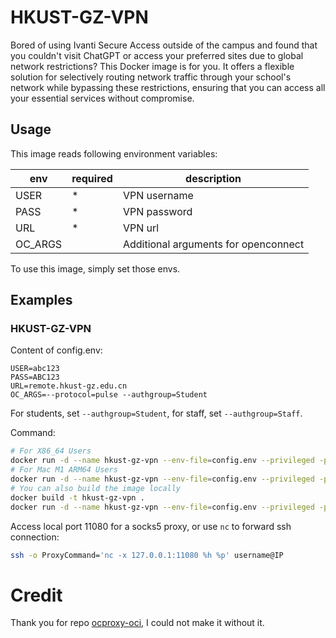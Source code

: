 # HKUST-GZ-VPN

Bored of using Ivanti Secure Access outside of the campus and found that you couldn't visit ChatGPT or access your preferred sites due to global network restrictions? This Docker image is for you. It offers a flexible solution for selectively routing network traffic through your school's network while bypassing these restrictions, ensuring that you can access all your essential services without compromise.

## Usage

This image reads following environment variables:

| env          | required | description                                                                 |
| ------------ | -------- | --------------------------------------------------------------------------- |
| USER         | \*       | VPN username                                                                |
| PASS         | \*       | VPN password                                                                |
| URL          | \*       | VPN url                                                                     |
| OC_ARGS      |          | Additional arguments for openconnect                                        |

To use this image, simply set those envs.

## Examples

### HKUST-GZ-VPN

Content of config.env:

```
USER=abc123
PASS=ABC123
URL=remote.hkust-gz.edu.cn
OC_ARGS=--protocol=pulse --authgroup=Student
```
For students, set `--authgroup=Student`, for staff, set `--authgroup=Staff`.

Command:

```sh
# For X86_64 Users
docker run -d --name hkust-gz-vpn --env-file=config.env --privileged -p 11080:1080 yeahjack/hkust-gz-vpn:amd64
# For Mac M1 ARM64 Users
docker run -d --name hkust-gz-vpn --env-file=config.env --privileged -p 11080:1080 yeahjack/hkust-gz-vpn:m1_arm64
# You can also build the image locally
docker build -t hkust-gz-vpn .
docker run -d --name hkust-gz-vpn --env-file=config.env --privileged -p 11080:1080 hkust-gz-vpn
```

Access local port 11080 for a socks5 proxy, or use `nc` to forward ssh connection:

```sh
ssh -o ProxyCommand='nc -x 127.0.0.1:11080 %h %p' username@IP
```

# Credit
Thank you for repo [ocproxy-oci](https://github.com/thezzisu/ocproxy-oci), I could not make it without it.
